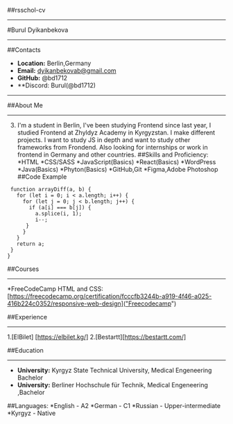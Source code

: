 ##rsschol-cv
*********************************************************************
#Burul Dyikanbekova
*********************************************************************
##Contacts
* **Location:** Berlin,Germany
* **Email:** dyikanbekovab@gmail.com
* **GitHub:** @bd1712
* **Discord: Burul(@bd1712)
*********************************************************************
##About Me
*********************************************************************
3. I'm a student in Berlin, I've been studying Frontend since last year, I studied Frontend at Zhyldyz Academy in Kyrgyzstan. I make different projects. I want to study JS in depth and want to study other frameworks from Frondend. Also looking for internships or work in frontend in Germany and other countries.
##Skills and Proficiency:
*HTML
*CSS/SASS
*JavaScript(Basics)
*React(Basics)
*WordPress
*Java(Basics)
*Phyton(Basics)
*GitHub,Git
*Figma,Adobe Photoshop
##Code Example
```
 function arrayDiff(a, b) {
   for (let i = 0; i < a.length; i++) {
     for (let j = 0; j < b.length; j++) {
       if (a[i] === b[j]) {
         a.splice(i, 1);
         i--;
      }
     }
   }
   return a;
 }
}
```

##Courses
******************************************************************************************************************************************************
*FreeCodeCamp HTML and CSS: [https://freecodecamp.org/certification/fcccfb3244b-a919-4f46-a025-416b224c0352/responsive-web-design]("Freecodecamp")

##Experience
*********************************************************************************
1.[ElBilet] [https://elbilet.kg/]
2.[Bestartt][https://bestartt.com/]

##Education
******************************************************************************************************************************
* **University:** Kyrgyz State Technical University, Medical Engeneering Bachelor
* **University:** Berliner Hochschule für Technik, Medical Engeneering ,Bachelor

##Languages:
*English - A2
*German - C1
*Russian - Upper-intermediate
*Kyrgyz - Native   